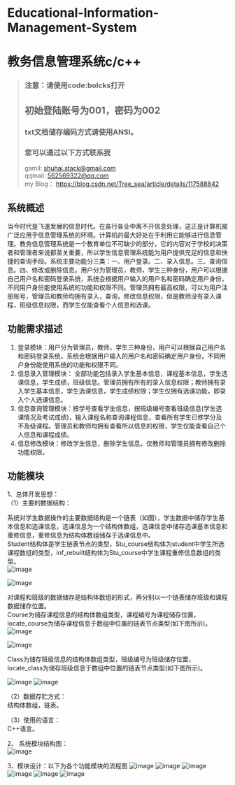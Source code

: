 # Educational-Information-Management-System
# 教务信息管理系统c/c++
> ### 注意：请使用code:bolcks打开  
> ## 初始登陆账号为001，密码为002  
> ### txt文档储存编码方式请使用ANSI。
> ### 您可以通过以下方式联系我
> gamil: shuhai.stack@gmail.com  
> qqmail: 562569322@qq.com  
> my Blog： https://blog.csdn.net/Tree_sea/article/details/117588842  
## 系统概述
当今时代是飞速发展的信息时代。在各行各业中离不开信息处理，这正是计算机被广泛应用于信息管理系统的环境。计算机的最大好处在于利用它能够进行信息管理。教务信息管理系统是一个教育单位不可缺少的部分，它的内容对于学校的决策者和管理者来说都至关重要，所以学生信息管理系统能为用户提供充足的信息和快捷的查询手段。系统主要功能分三类：一、用户登录。二、录入信息。三、查询信息。四、修改或删除信息。用户分为管理员，教师，学生三种身份，用户可以根据自己用户名和密码登录系统，系统会根据用户输入的用户名和密码确定用户身份，不同用户身份能使用系统的功能和权限不同。管理员拥有最高权限，可以为用户注册账号，管理员和教师均拥有录入，查询，修改信息权限，但是教师没有录入课程，班级信息权限，而学生仅能查看个人信息和选课。
## 功能需求描述
1. 登录模块：用户分为管理员，教师，学生三种身份，用户可以根据自己用户名和密码登录系统，系统会根据用户输入的用户名和密码确定用户身份，不同用户身份能使用系统的功能和权限不同。
2. 信息录入管理模块： 全部功能包括录入学生基本信息，课程基本信息，学生选课信息，学生成绩，班级信息。管理员拥有所有的录入信息权限；教师拥有录入学生基本信息，学生选课信息，学生成绩权限；学生仅拥有选课功能，即录入个人选课信息。
3. 信息查询管理模块：按学号查看学生信息，按班级编号查看班级信息(学生选课情况及考试成绩)，输入课程名称查询课程信息，查看所有学生已修学分及不及级课程。管理员和教师均拥有查看所以信息的权限，学生仅能查看自己个人信息和课程成绩。
4. 信息修改模块：修改学生信息，删除学生信息。仅教师和管理员拥有修改删除功能权限。
## 功能模块
1、总体开发思想：  
（1）主要的数据结构：  

系统对学生数据操作的主要数据结构是一个链表（如图），学生数据中储存学生基本信息和选课信息，选课信息为一个结构体数组，选课信息中储存选课基本信息和重修信息，重修信息为结构体数组储存于选课信息中。  
Student结构体是学生链表节点的类型，Stu_course结构体为student中学生所选课程数组的类型，inf_rebuilt结构体为Stu_course中学生课程重修信息数组的类型。        
        ![image](https://user-images.githubusercontent.com/68573382/120878332-3fe82980-c5ee-11eb-84b8-bb071410bd05.png)

   ![image](https://user-images.githubusercontent.com/68573382/120878378-9c4b4900-c5ee-11eb-8a51-52b25c03fff1.png)

对课程和班级的数据储存是结构体数组的形式，再分别以一个链表储存班级和课程数据储存位置。  
Course为储存课程信息的结构体数组类型，课程编号为课程储存位置，locate_course为储存课程信息于数组中位置的链表节点类型(如下图所示)。  
         ![image](https://user-images.githubusercontent.com/68573382/120878380-a705de00-c5ee-11eb-8842-f5893a928823.png)

  ![image](https://user-images.githubusercontent.com/68573382/120878389-aec58280-c5ee-11eb-8c89-77e4a1d4a3cb.png)

Class为储存班级信息的结构体数组类型，班级编号为班级储存位置，locate_class为储存班级信息于数组中位置的链表节点类型(如下图所示)。

  ![image](https://user-images.githubusercontent.com/68573382/120878398-c0a72580-c5ee-11eb-8511-3c4b50825915.png)
     ![image](https://user-images.githubusercontent.com/68573382/120878402-c43aac80-c5ee-11eb-8963-92cae7c4006a.png)

                      
（2）数据存贮方式：  
结构体数组，链表。  

（3）使用的语言：   
C++语言。  

2、
系统模块结构图：  
  ![image](https://user-images.githubusercontent.com/68573382/120878423-e03e4e00-c5ee-11eb-95e6-2be4c15f2a5f.png)


3、模块设计：以下为各个功能模块的流程图
 ![image](https://user-images.githubusercontent.com/68573382/120878437-ef250080-c5ee-11eb-9382-13e605573fba.png)
![image](https://user-images.githubusercontent.com/68573382/120878439-f21ff100-c5ee-11eb-84d3-3f0e152534af.png)
![image](https://user-images.githubusercontent.com/68573382/120878441-f51ae180-c5ee-11eb-843a-ab0f4c4051a0.png)
![image](https://user-images.githubusercontent.com/68573382/120878442-f8ae6880-c5ee-11eb-9bd6-336c318d8313.png)
![image](https://user-images.githubusercontent.com/68573382/120878443-fcda8600-c5ee-11eb-98c1-7f2d898df1f8.png)
![image](https://user-images.githubusercontent.com/68573382/120878445-ffd57680-c5ee-11eb-972a-97ad0a09a904.png)

       

                                                                
